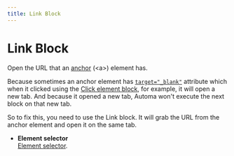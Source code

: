 ```yaml
---
title: Link Block
---
```


# Link Block

Open the URL that an [anchor](https://developer.mozilla.org/en-US/docs/Web/HTML/Element/a) (\<a>) element has.

Because sometimes an anchor element has [`target="_blank"`](https://developer.mozilla.org/en-US/docs/Web/HTML/Element/a#attr-target) attribute which when it clicked using the [Click element block](/blocks/event-click.md), for example, it will open a new tab. And because it opened a new tab, Automa won't execute the next block on that new tab.

So to fix this, you need to use the Link block. It will grab the URL from the anchor element and open it on the same tab.

- **Element selector** <br> [Element selector](../workflow/element-selector.md).

<!--@include: ../parts/blocks-interaction-note.md-->
